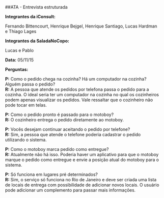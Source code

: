 ##ATA - Entrevista estruturada

**Integrantes da iConsult:**

Fernando Bittencourt, Henrique Bejgel, Henrique Santiago, Lucas Hardman e Thiago Lages

**Integrantes da SaladaNoCopo:**

Lucas e Pablo

**Data:** 05/11/15

**Perguntas:**

**P:** Como o pedido chega na cozinha? Há um computador na cozinha? Alguém passa o pedido?  
**R:** A pessoa que atende os pedidos por telefona passa o pedido para a cozinha. O ideal seria ter um computador na cozinha no qual os cozinheiros podem apenas visualizar os pedidos. Vale ressaltar que o cozinheiro não pode tocar em telas.

**P:** Como o pedido pronto é passado para o motoboy?  
**R:** O cozinheiro entrega o pedido diretamente ao motoboy.

**P:** Vocês desejam continuar aceitando o pedido por telefone?  
**R:** Sim, a pessoa que atende o telefone poderia cadastrar o pedido utilizando o sistema.

**P:** Como o motoboy marca pedido como entregue?  
**R:** Atualmente não há isso. Poderia haver um aplicativo para que o motoboy marque o pedido como entregue e envie a posição atual do motoboy para o sistema.

**P:** Só funciona em lugares pré determinados?  
**R:** Sim, o serviço só funciona no Rio de Janeiro e deve ser criada uma lista de locais de entrega com possibilidade de adicionar novos locais. O usuário pode adicionar um complemento para passar mais informações.

